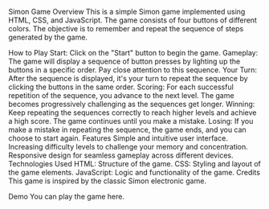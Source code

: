 Simon Game
Overview
This is a simple Simon game implemented using HTML, CSS, and JavaScript. The game consists of four buttons of different colors. The objective is to remember and repeat the sequence of steps generated by the game.

How to Play
Start: Click on the "Start" button to begin the game.
Gameplay: The game will display a sequence of button presses by lighting up the buttons in a specific order. Pay close attention to this sequence.
Your Turn: After the sequence is displayed, it's your turn to repeat the sequence by clicking the buttons in the same order.
Scoring: For each successful repetition of the sequence, you advance to the next level. The game becomes progressively challenging as the sequences get longer.
Winning: Keep repeating the sequences correctly to reach higher levels and achieve a high score. The game continues until you make a mistake.
Losing: If you make a mistake in repeating the sequence, the game ends, and you can choose to start again.
Features
Simple and intuitive user interface.
Increasing difficulty levels to challenge your memory and concentration.
Responsive design for seamless gameplay across different devices.
Technologies Used
HTML: Structure of the game.
CSS: Styling and layout of the game elements.
JavaScript: Logic and functionality of the game.
Credits
This game is inspired by the classic Simon electronic game.

Demo
You can play the game here.
